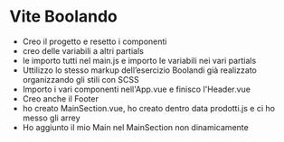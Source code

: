 # Vite Boolando
- Creo il progetto e resetto i componenti
- creo delle variabili a altri partials
- le importo tutti nel main.js e importo le variabili nei vari partials
- Uttilizzo lo stesso markup dell’esercizio Boolandi già realizzato organizzando gli stili con SCSS
- Importo i vari componenti nell'App.vue e finisco l'Header.vue
- Creo anche il Footer
- ho creato MainSection.vue, ho creato dentro data prodotti.js e ci ho messo gli arrey
- Ho aggiunto il mio Main nel MainSection non dinamicamente

